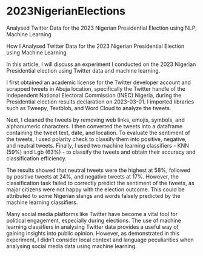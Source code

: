 # 2023NigerianElections
 Analysed Twitter Data for the 2023 Nigerian Presidential Election using NLP, Machine Learning

How I Analysed Twitter Data for the 2023 Nigerian Presidential Election using Machine Learning

In this article, I will discuss an experiment I conducted on the 2023 Nigerian Presidential election using Twitter data and machine learning.

I first obtained an academic license for the Twitter developer account and scrapped tweets in Abuja location, specifically the Twitter handle of the Independent National Electoral Commission (INEC) Nigeria, during the Presidential election results declaration on 2023-03-01. I imported libraries such as Tweepy, Textblob, and Word Cloud to analyze the tweets.

Next, I cleaned the tweets by removing web links, emojis, symbols, and alphanumeric characters. I then converted the tweets into a dataframe containing the tweet text, date, and location. To evaluate the sentiment of the tweets, I used polarity check to classify them into positive, negative, and neutral tweets. Finally, I used two machine learning classifiers - KNN (59%) and Lgb (63%) - to classify the tweets and obtain their accuracy and classification efficiency.

The results showed that neutral tweets were the highest at 58%, followed by positive tweets at 24%, and negative tweets at 17%. However, the classification task failed to correctly predict the sentiment of the tweets, as major citizens were not happy with the election outcome. This could be attributed to some Nigerian slangs and words falsely predicted by the machine learning classifiers.

Many social media platforms like Twitter have become a vital tool for political engagement, especially during elections. The use of machine learning classifiers in analysing Twitter data provides a useful way of gaining insights into public opinion. However, as demonstrated in this experiment, I didn’t consider local context and language peculiarities when analysing social media data using machine learning.
